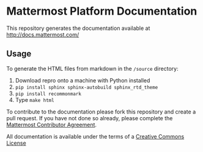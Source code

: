 # Mattermost Platform Documentation

This repository generates the documentation available at http://docs.mattermost.com/

## Usage

To generate the HTML files from markdown in the `/source` directory: 

1. Download repro onto a machine with Python installed
2. `pip install sphinx sphinx-autobuild sphinx_rtd_theme`
3. `pip install recommonmark`
4. Type `make html`

To contribute to the documentation please fork this repository and create a pull request. If you have not done so already, please complete the [Mattermost Contributor Agreement](http://www.mattermost.org/mattermost-contributor-agreement/). 

All documentation is available under the terms of a [Creative Commons License](http://creativecommons.org/licenses/by-nc-sa/3.0/)
